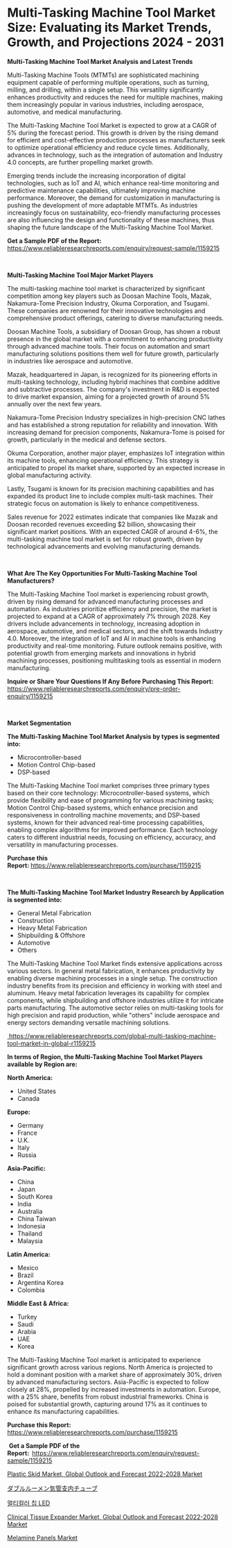 <p><h1>Multi-Tasking Machine Tool Market Size: Evaluating its Market Trends, Growth, and Projections 2024 - 2031</h1></p><p><strong>Multi-Tasking Machine Tool Market Analysis and Latest Trends</strong></p>
<p><p>Multi-Tasking Machine Tools (MTMTs) are sophisticated machining equipment capable of performing multiple operations, such as turning, milling, and drilling, within a single setup. This versatility significantly enhances productivity and reduces the need for multiple machines, making them increasingly popular in various industries, including aerospace, automotive, and medical manufacturing.</p><p>The Multi-Tasking Machine Tool Market is expected to grow at a CAGR of 5% during the forecast period. This growth is driven by the rising demand for efficient and cost-effective production processes as manufacturers seek to optimize operational efficiency and reduce cycle times. Additionally, advances in technology, such as the integration of automation and Industry 4.0 concepts, are further propelling market growth.</p><p>Emerging trends include the increasing incorporation of digital technologies, such as IoT and AI, which enhance real-time monitoring and predictive maintenance capabilities, ultimately improving machine performance. Moreover, the demand for customization in manufacturing is pushing the development of more adaptable MTMTs. As industries increasingly focus on sustainability, eco-friendly manufacturing processes are also influencing the design and functionality of these machines, thus shaping the future landscape of the Multi-Tasking Machine Tool Market.</p></p>
<p><strong>Get a Sample PDF of the Report:&nbsp;</strong> <a href="https://www.reliableresearchreports.com/enquiry/request-sample/1159215">https://www.reliableresearchreports.com/enquiry/request-sample/1159215</a></p>
<p>&nbsp;</p>
<p><strong>Multi-Tasking Machine Tool Major Market Players</strong></p>
<p><p>The multi-tasking machine tool market is characterized by significant competition among key players such as Doosan Machine Tools, Mazak, Nakamura-Tome Precision Industry, Okuma Corporation, and Tsugami. These companies are renowned for their innovative technologies and comprehensive product offerings, catering to diverse manufacturing needs.</p><p>Doosan Machine Tools, a subsidiary of Doosan Group, has shown a robust presence in the global market with a commitment to enhancing productivity through advanced machine tools. Their focus on automation and smart manufacturing solutions positions them well for future growth, particularly in industries like aerospace and automotive.</p><p>Mazak, headquartered in Japan, is recognized for its pioneering efforts in multi-tasking technology, including hybrid machines that combine additive and subtractive processes. The company's investment in R&D is expected to drive market expansion, aiming for a projected growth of around 5% annually over the next few years.</p><p>Nakamura-Tome Precision Industry specializes in high-precision CNC lathes and has established a strong reputation for reliability and innovation. With increasing demand for precision components, Nakamura-Tome is poised for growth, particularly in the medical and defense sectors.</p><p>Okuma Corporation, another major player, emphasizes IoT integration within its machine tools, enhancing operational efficiency. This strategy is anticipated to propel its market share, supported by an expected increase in global manufacturing activity.</p><p>Lastly, Tsugami is known for its precision machining capabilities and has expanded its product line to include complex multi-task machines. Their strategic focus on automation is likely to enhance competitiveness.</p><p>Sales revenue for 2022 estimates indicate that companies like Mazak and Doosan recorded revenues exceeding $2 billion, showcasing their significant market positions. With an expected CAGR of around 4-6%, the multi-tasking machine tool market is set for robust growth, driven by technological advancements and evolving manufacturing demands.</p></p>
<p>&nbsp;</p>
<p><strong>What Are The Key Opportunities For Multi-Tasking Machine Tool Manufacturers?</strong></p>
<p><p>The Multi-Tasking Machine Tool market is experiencing robust growth, driven by rising demand for advanced manufacturing processes and automation. As industries prioritize efficiency and precision, the market is projected to expand at a CAGR of approximately 7% through 2028. Key drivers include advancements in technology, increasing adoption in aerospace, automotive, and medical sectors, and the shift towards Industry 4.0. Moreover, the integration of IoT and AI in machine tools is enhancing productivity and real-time monitoring. Future outlook remains positive, with potential growth from emerging markets and innovations in hybrid machining processes, positioning multitasking tools as essential in modern manufacturing.</p></p>
<p><strong>Inquire or Share Your Questions If Any Before Purchasing This Report:</strong> <a href="https://www.reliableresearchreports.com/enquiry/pre-order-enquiry/1159215">https://www.reliableresearchreports.com/enquiry/pre-order-enquiry/1159215</a></p>
<p>&nbsp;</p>
<p><strong>Market Segmentation</strong></p>
<p><strong>The Multi-Tasking Machine Tool Market Analysis by types is segmented into:</strong></p>
<p><ul><li>Microcontroller-based</li><li>Motion Control Chip-based</li><li>DSP-based</li></ul></p>
<p><p>The Multi-Tasking Machine Tool market comprises three primary types based on their core technology: Microcontroller-based systems, which provide flexibility and ease of programming for various machining tasks; Motion Control Chip-based systems, which enhance precision and responsiveness in controlling machine movements; and DSP-based systems, known for their advanced real-time processing capabilities, enabling complex algorithms for improved performance. Each technology caters to different industrial needs, focusing on efficiency, accuracy, and versatility in manufacturing processes.</p></p>
<p><strong>Purchase this Report:&nbsp;</strong><a href="https://www.reliableresearchreports.com/purchase/1159215">https://www.reliableresearchreports.com/purchase/1159215</a></p>
<p>&nbsp;</p>
<p><strong>The Multi-Tasking Machine Tool Market Industry Research by Application is segmented into:</strong></p>
<p><ul><li>General Metal Fabrication</li><li>Construction</li><li>Heavy Metal Fabrication</li><li>Shipbuilding & Offshore</li><li>Automotive</li><li>Others</li></ul></p>
<p><p>The Multi-Tasking Machine Tool Market finds extensive applications across various sectors. In general metal fabrication, it enhances productivity by enabling diverse machining processes in a single setup. The construction industry benefits from its precision and efficiency in working with steel and aluminum. Heavy metal fabrication leverages its capability for complex components, while shipbuilding and offshore industries utilize it for intricate parts manufacturing. The automotive sector relies on multi-tasking tools for high precision and rapid production, while "others" include aerospace and energy sectors demanding versatile machining solutions.</p></p>
<p><a href="https://www.reliableresearchreports.com/global-multi-tasking-machine-tool-market-in-global-r1159215">&nbsp;https://www.reliableresearchreports.com/global-multi-tasking-machine-tool-market-in-global-r1159215</a></p>
<p><strong>In terms of Region, the Multi-Tasking Machine Tool Market Players available by Region are:</strong></p>
<p>
    <p> <strong> North America: </strong>
        <ul>
            <li>United States</li>
            <li>Canada</li>
        </ul>
        </p> 
    <p> <strong> Europe: </strong>
        <ul>
            <li>Germany</li>
            <li>France</li>
            <li>U.K.</li>
            <li>Italy</li>
            <li>Russia</li>
        </ul>
        </p> 
    <p> <strong> Asia-Pacific: </strong>
        <ul>
            <li>China</li>
            <li>Japan</li>
            <li>South Korea</li>
            <li>India</li>
            <li>Australia</li>
            <li>China Taiwan</li>
            <li>Indonesia</li>
            <li>Thailand</li>
            <li>Malaysia</li>
        </ul>
        </p> 
    <p> <strong> Latin America: </strong>
        <ul>
            <li>Mexico</li>
            <li>Brazil</li>
            <li>Argentina Korea</li>
            <li>Colombia</li>
        </ul>
        </p> 
    <p> <strong> Middle East & Africa: </strong>
        <ul>
            <li>Turkey</li>
            <li>Saudi</li>
            <li>Arabia</li>
            <li>UAE</li>
            <li>Korea</li>
        </ul>
    </p>
    </p>
<p><p>The Multi-Tasking Machine Tool market is anticipated to experience significant growth across various regions. North America is projected to hold a dominant position with a market share of approximately 30%, driven by advanced manufacturing sectors. Asia-Pacific is expected to follow closely at 28%, propelled by increased investments in automation. Europe, with a 25% share, benefits from robust industrial frameworks. China is poised for substantial growth, capturing around 17% as it continues to enhance its manufacturing capabilities.</p></p>
<p><strong>Purchase this Report: </strong><a href="https://www.reliableresearchreports.com/purchase/1159215">https://www.reliableresearchreports.com/purchase/1159215</a></p>
<p>&nbsp;<strong>Get a Sample PDF of the Report:&nbsp;&nbsp;</strong><a href="https://www.reliableresearchreports.com/enquiry/request-sample/1159215">https://www.reliableresearchreports.com/enquiry/request-sample/1159215</a></p>
<p><strong></strong></p>
<p><p><a href="https://medium.com/@shanierohan_50883/the-plastic-skid-market-global-outlook-and-forecast-2022-2028-market-insights-report-offers-an-9bd32544b21f">Plastic Skid Market, Global Outlook and Forecast 2022-2028 Market</a></p><p><a href="https://medium.com/@rosaleen41t7a/double-lumen-endobronchial-tubes-market-%E3%81%AE%E3%82%B0%E3%83%AD%E3%83%BC%E3%83%90%E3%83%AB%E5%B8%82%E5%A0%B4%E6%A6%82%E8%A6%81%E3%81%AF-%E4%B8%96%E7%95%8C%E3%81%8A%E3%82%88%E3%81%B3%E4%B8%BB%E8%A6%81%E5%B8%82%E5%A0%B4%E3%81%AB%E3%81%8A%E3%81%91%E3%82%8B%E6%A5%AD%E7%95%8C%E3%81%AB%E5%BD%B1%E9%9F%BF%E3%82%92%E4%B8%8E%E3%81%88%E3%82%8B%E4%B8%BB%E8%A6%81%E3%81%AA%E3%83%88%E3%83%AC%E3%83%B3%E3%83%89%E3%81%AB%E3%81%A4%E3%81%84%E3%81%A6-%E7%8B%AC%E8%87%AA%E3%81%AE%E8%A6%96%E7%82%B9%E3%82%92%E6%8F%90%E4%BE%9B%E3%81%97%E3%81%BE%E3%81%99-9ae6b196bc0c">ダブルルーメン気管支内チューブ</a></p><p><a href="https://medium.com/@layo.mumuney/%EC%84%B8%EA%B3%84-multicolor-chip-leds-market-%EC%9D%80-2024%EC%97%90%EC%84%9C-2031%EB%A1%9C-%EC%97%B0%ED%8F%89%EA%B7%A0-%EC%A6%9D%EA%B0%80%EC%9C%A8%EC%9D%84-%EB%B3%B4%EC%9D%BC-%EA%B2%83%EC%9C%BC%EB%A1%9C-%EC%98%88%EC%83%81%EB%90%A9%EB%8B%88%EB%8B%A4-932dbdbb97b4">멀티컬러 칩 LED</a></p><p><a href="https://medium.com/@shanierohan_50883/what-is-driving-the-global-clinical-tissue-expander-market-global-outlook-and-forecast-2022-2028-403417bcf611">Clinical Tissue Expander Market, Global Outlook and Forecast 2022-2028 Market</a></p><p><a href="https://issuu.com/reportprime-2/docs/melamine-panels-market-size-2030.pp_fe4049621ea860">Melamine Panels Market</a></p></p>